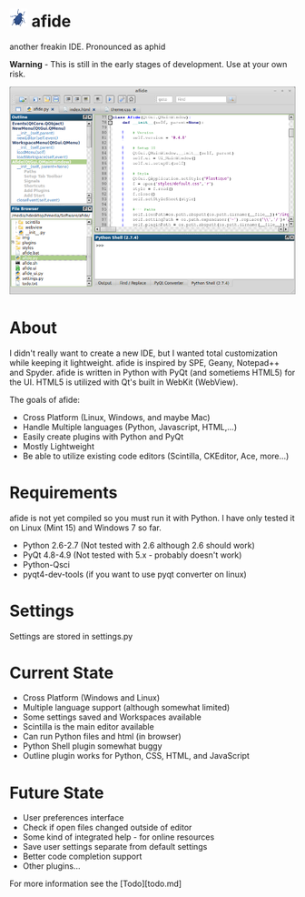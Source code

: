 ![Alt text](/img/afide.png "afide") afide
=====
another freakin IDE.  Pronounced as aphid

**Warning** - This is still in the early stages of development.  Use at your own risk.

![Alt text](/img/screenshot.png "Screenshot")

About
==
I didn't really want to create a new IDE, but I wanted total customization while keeping it lightweight.  afide is inspired by SPE, Geany, Notepad++ and Spyder.  afide is written in Python with PyQt (and sometiems HTML5) for the UI.  HTML5 is utilized with Qt's built in WebKit (WebView).

The goals of afide:
- Cross Platform (Linux, Windows, and maybe Mac)
- Handle Multiple languages (Python, Javascript, HTML,...)
- Easily create plugins with Python and PyQt
- Mostly Lightweight
- Be able to utilize existing code editors (Scintilla, CKEditor, Ace, more...)

Requirements
==
afide is not yet compiled so you must run it with Python.  I have only tested it on Linux (Mint 15) and Windows 7 so far.
- Python 2.6-2.7 (Not tested with 2.6 although 2.6 should work)
- PyQt 4.8-4.9 (Not tested with 5.x - probably doesn't work)
- Python-Qsci
- pyqt4-dev-tools (if you want to use pyqt converter on linux)

Settings
==
Settings are stored in settings.py

Current State
==
- Cross Platform (Windows and Linux)
- Multiple language support (although somewhat limited)
- Some settings saved and Workspaces available
- Scintilla is the main editor available
- Can run Python files and html (in browser)
- Python Shell plugin somewhat buggy
- Outline plugin works for Python, CSS, HTML, and JavaScript

Future State
==
- User preferences interface
- Check if open files changed outside of editor
- Some kind of integrated help - for online resources
- Save user settings separate from default settings
- Better code completion support
- Other plugins...

For more information see the [Todo][todo.md]